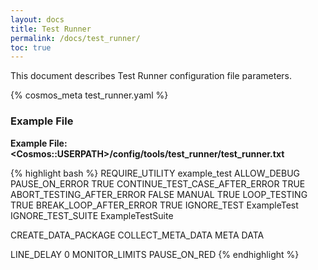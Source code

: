 ```yaml
---
layout: docs
title: Test Runner
permalink: /docs/test_runner/
toc: true
---
```

This document describes Test Runner configuration file parameters.

{% cosmos_meta test_runner.yaml %}

### Example File

**Example File: \<Cosmos::USERPATH\>/config/tools/test_runner/test_runner.txt**

{% highlight bash %}
REQUIRE_UTILITY example_test
ALLOW_DEBUG
PAUSE_ON_ERROR TRUE
CONTINUE_TEST_CASE_AFTER_ERROR TRUE
ABORT_TESTING_AFTER_ERROR FALSE
MANUAL TRUE
LOOP_TESTING TRUE
BREAK_LOOP_AFTER_ERROR TRUE
IGNORE_TEST ExampleTest
IGNORE_TEST_SUITE ExampleTestSuite

CREATE_DATA_PACKAGE
COLLECT_META_DATA META DATA

LINE_DELAY 0
MONITOR_LIMITS
PAUSE_ON_RED
{% endhighlight %}
